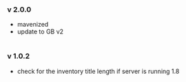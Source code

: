 ### v 2.0.0
- mavenized
- update to GB v2

# 

### v 1.0.2
- check for the inventory title length if server is running 1.8